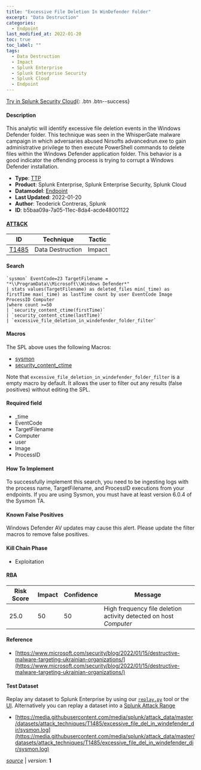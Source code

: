 ```yaml
---
title: "Excessive File Deletion In WinDefender Folder"
excerpt: "Data Destruction"
categories:
  - Endpoint
last_modified_at: 2022-01-20
toc: true
toc_label: ""
tags:
  - Data Destruction
  - Impact
  - Splunk Enterprise
  - Splunk Enterprise Security
  - Splunk Cloud
  - Endpoint
---
```




[Try in Splunk Security Cloud](https://www.splunk.com/en_us/cyber-security.html){: .btn .btn--success}

#### Description

This analytic will identify excessive file deletion events in the Windows Defender folder. This technique was seen in the WhisperGate malware campaign in which adversaries abused Nirsofts advancedrun.exe to gain administrative privilege to then execute PowerShell commands to delete files within the Windows Defender application folder. This behavior is a good indicator the offending process is trying to corrupt a Windows Defender installation.

- **Type**: [TTP](https://github.com/splunk/security_content/wiki/Detection-Analytic-Types)
- **Product**: Splunk Enterprise, Splunk Enterprise Security, Splunk Cloud
- **Datamodel**: [Endpoint](https://docs.splunk.com/Documentation/CIM/latest/User/Endpoint)
- **Last Updated**: 2022-01-20
- **Author**: Teoderick Contreras, Splunk
- **ID**: b5baa09a-7a05-11ec-8da4-acde48001122


#### [ATT&CK](https://attack.mitre.org/)

| ID             | Technique        |  Tactic             |
| -------------- | ---------------- |-------------------- |
| [T1485](https://attack.mitre.org/techniques/T1485/) | Data Destruction | Impact |

#### Search

```
`sysmon` EventCode=23 TargetFilename = "*\\ProgramData\\Microsoft\\Windows Defender*" 
| stats values(TargetFilename) as deleted_files min(_time) as firstTime max(_time) as lastTime count by user EventCode Image ProcessID Computer 
|where count >=50 
| `security_content_ctime(firstTime)` 
| `security_content_ctime(lastTime)` 
| `excessive_file_deletion_in_windefender_folder_filter`
```

#### Macros
The SPL above uses the following Macros:
* [sysmon](https://github.com/splunk/security_content/blob/develop/macros/sysmon.yml)
* [security_content_ctime](https://github.com/splunk/security_content/blob/develop/macros/security_content_ctime.yml)

Note that `excessive_file_deletion_in_windefender_folder_filter` is a empty macro by default. It allows the user to filter out any results (false positives) without editing the SPL.

#### Required field
* _time
* EventCode
* TargetFilename
* Computer
* user
* Image
* ProcessID


#### How To Implement
To successfully implement this search, you need to be ingesting logs with the process name, TargetFilename, and ProcessID executions from your endpoints. If you are using Sysmon, you must have at least version 6.0.4 of the Sysmon TA.

#### Known False Positives
Windows Defender AV updates may cause this alert. Please update the filter macros to remove false positives.

#### Kill Chain Phase
* Exploitation



#### RBA

| Risk Score  | Impact      | Confidence   | Message      |
| ----------- | ----------- |--------------|--------------|
| 25.0 | 50 | 50 | High frequency file deletion activity detected on host $Computer$ |




#### Reference

* [https://www.microsoft.com/security/blog/2022/01/15/destructive-malware-targeting-ukrainian-organizations/](https://www.microsoft.com/security/blog/2022/01/15/destructive-malware-targeting-ukrainian-organizations/)



#### Test Dataset
Replay any dataset to Splunk Enterprise by using our [`replay.py`](https://github.com/splunk/attack_data#using-replaypy) tool or the [UI](https://github.com/splunk/attack_data#using-ui).
Alternatively you can replay a dataset into a [Splunk Attack Range](https://github.com/splunk/attack_range#replay-dumps-into-attack-range-splunk-server)

* [https://media.githubusercontent.com/media/splunk/attack_data/master/datasets/attack_techniques/T1485/excessive_file_del_in_windefender_dir/sysmon.log](https://media.githubusercontent.com/media/splunk/attack_data/master/datasets/attack_techniques/T1485/excessive_file_del_in_windefender_dir/sysmon.log)



[*source*](https://github.com/splunk/security_content/tree/develop/detections/endpoint/excessive_file_deletion_in_windefender_folder.yml) \| *version*: **1**